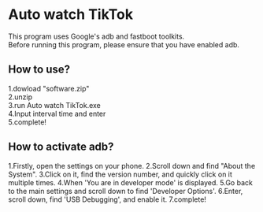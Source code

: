 # Auto watch TikTok
This program uses Google's adb and fastboot toolkits.<br>
Before running this program, please ensure that you have enabled adb.
## How to use?
1.dowload "software.zip"<br>
2.unzip<br>
3.run Auto watch TikTok.exe<br>
4.Input interval time and enter<br>
5.complete!
## How to activate adb?
1.Firstly, open the settings on your phone.
2.Scroll down and find "About the System".
3.Click on it, find the version number, and quickly click on it multiple times.
4.When 'You are in developer mode' is displayed.
5.Go back to the main settings and scroll down to find 'Developer Options'.
6.Enter, scroll down, find 'USB Debugging', and enable it.
7.complete!
